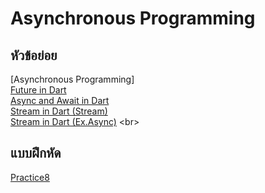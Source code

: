 # Asynchronous Programming


## หัวข้อย่อย
  [Asynchronous Programming]
  <br>
  [Future in Dart](https://github.com/soonklang/dart-tutorial/blob/main/8.%20Asynchronous%20Programming/Future%20in%20Dart.md)
  <br>
  [Async and Await in Dart](https://github.com/soonklang/dart-tutorial/blob/main/8.%20Asynchronous%20Programming/Async%20and%20Await%20In%20Dart.md)
  <br>
  [Stream in Dart (Stream)](https://github.com/soonklang/dart-tutorial/blob/main/8.%20Asynchronous%20Programming/Stream%20in%20Dart%20(Stream).md)
  <br>
 [Stream in Dart (Ex.Async)](https://github.com/soonklang/dart-tutorial/blob/main/8.%20Asynchronous%20Programming/Stream%20in%20Dart%20(Ex.Async).md)
  <br>


## แบบฝึกหัด
 [Practice8](https://github.com/soonklang/dart-tutorial/blob/main/8.%20Asynchronous%20Programming/Practice8.md)
 
